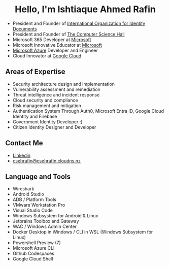 
<h1 align="center">Hello, I'm Ishtiaque Ahmed Rafin</h1>

- President and Founder of [International Organization for Identity Documents](https://github.com/int-oid)
- President and Founder of [The Computer Science Hall](https://github.com/thecomputersciencehall)
- Microsoft 365 Developer at [Microsoft](https://microsoft.com)
- Microsoft Innovative Educator at [Microsoft](https://microsoft.com)
- [Microsoft Azure](https://azure.microsoft.com/) Developer and Engineer
- Cloud Innovator at [Google Cloud](cloud.google.com)

## Areas of Expertise
- Security architecture design and implementation
- Vulnerability assessment and remediation
- Threat intelligence and incident response
- Cloud security and compliance
- Risk management and mitigation
- Authentication System Through Auth0, Microsoft Entra ID, Google Cloud Identity and Firebase
- Government Identity Developer :)
- Citizen Identity Designer and Developer
## Contact Me

- [Linkedin](https://linkedin.com/in/csehrafin)
- [csehrafin@csehrafin.cloudns.nz](mailto:csehrafin@csehrafin.cloudns.nz)


## Language and Tools
- Wireshark
- Android Studio
- ADB / Platform Tools
- VMware Workstation Pro
- Visual Studio Code
- Windows Subsystem for Android & Linux 
- Jetbrains Toolbox and Gateway
- WAC / Windows Admin Center
- Docker Desktop in Windows / CLI in WSL (Windows Subsystem for Linux)
- Powershell Preview (7)
- Microsoft Azure CLI
- Github Codespaces
- Google Cloud Shell
